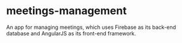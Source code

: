 # meetings-management
An app for managing meetings, which uses Firebase as its back-end database and AngularJS as its front-end framework.
